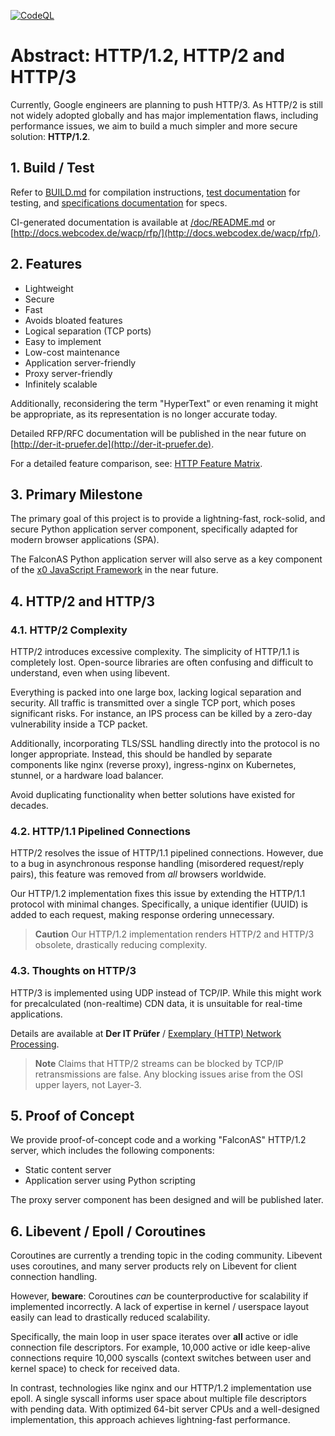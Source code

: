 [![CodeQL](https://github.com/WEBcodeX1/http-1.2/actions/workflows/github-code-scanning/codeql/badge.svg)](https://github.com/WEBcodeX1/http-1.2/actions/workflows/github-code-scanning/codeql)
# Abstract: HTTP/1.2, HTTP/2 and HTTP/3

Currently, Google engineers are planning to push HTTP/3. As HTTP/2 is still
not widely adopted globally and has major implementation flaws, including
performance issues, we aim to build a much simpler and more secure solution:
**HTTP/1.2**.

## 1. Build / Test

Refer to [BUILD.md](BUILD.md) for compilation instructions, [test documentation](/test/README.md)
for testing, and [specifications documentation](/specs/md/README.md) for specs.

CI-generated documentation is available at [/doc/README.md](/doc/README.md) or
[http://docs.webcodex.de/wacp/rfp/](http://docs.webcodex.de/wacp/rfp/).

## 2. Features

- Lightweight
- Secure
- Fast
- Avoids bloated features
- Logical separation (TCP ports)
- Easy to implement
- Low-cost maintenance
- Application server-friendly
- Proxy server-friendly
- Infinitely scalable

Additionally, reconsidering the term "HyperText" or even renaming it might be
appropriate, as its representation is no longer accurate today.

Detailed RFP/RFC documentation will be published in the near future on
[http://der-it-pruefer.de](http://der-it-pruefer.de).

For a detailed feature comparison, see: [HTTP Feature Matrix](FEATURE-MATRIX.md).

## 3. Primary Milestone

The primary goal of this project is to provide a lightning-fast, rock-solid, and secure
Python application server component, specifically adapted for modern browser applications (SPA).

The FalconAS Python application server will also serve as a key component of the
[x0 JavaScript Framework](https://github.com/WEBcodeX1/x0) in the near future.

## 4. HTTP/2 and HTTP/3

### 4.1. HTTP/2 Complexity

HTTP/2 introduces excessive complexity. The simplicity of HTTP/1.1 is completely
lost. Open-source libraries are often confusing and difficult to understand, even
when using libevent.

Everything is packed into one large box, lacking logical separation and security.
All traffic is transmitted over a single TCP port, which poses significant risks.
For instance, an IPS process can be killed by a zero-day vulnerability inside a
TCP packet.

Additionally, incorporating TLS/SSL handling directly into the protocol is no
longer appropriate. Instead, this should be handled by separate components like
nginx (reverse proxy), ingress-nginx on Kubernetes, stunnel, or a hardware
load balancer.

Avoid duplicating functionality when better solutions have existed for decades.

### 4.2. HTTP/1.1 Pipelined Connections

HTTP/2 resolves the issue of HTTP/1.1 pipelined connections. However, due to a
bug in asynchronous response handling (misordered request/reply pairs), this feature
was removed from *all* browsers worldwide.

Our HTTP/1.2 implementation fixes this issue by extending the HTTP/1.1 protocol with minimal
changes. Specifically, a unique identifier (UUID) is added to each request, making response
ordering unnecessary.

> **Caution**
> Our HTTP/1.2 implementation renders HTTP/2 and HTTP/3 obsolete, drastically
> reducing complexity.

### 4.3. Thoughts on HTTP/3

HTTP/3 is implemented using UDP instead of TCP/IP. While this might work for precalculated
(non-realtime) CDN data, it is unsuitable for real-time applications.

Details are available at **Der IT Prüfer** / [Exemplary (HTTP) Network Processing](http://der-it-pruefer.de/).

> **Note**
> Claims that HTTP/2 streams can be blocked by TCP/IP retransmissions are false. Any
> blocking issues arise from the OSI upper layers, not Layer-3.

## 5. Proof of Concept

We provide proof-of-concept code and a working "FalconAS" HTTP/1.2 server, which
includes the following components:

- Static content server
- Application server using Python scripting

The proxy server component has been designed and will be published later.

## 6. Libevent / Epoll / Coroutines

Coroutines are currently a trending topic in the coding community. Libevent uses
coroutines, and many server products rely on Libevent for client connection handling.

However, **beware**: Coroutines *can* be counterproductive for scalability if 
implemented incorrectly. A lack of expertise in kernel / userspace layout easily 
can lead to drastically reduced scalability.

Specifically, the main loop in user space iterates over **all** active or idle
connection file descriptors. For example, 10,000 active or idle keep-alive
connections require 10,000 syscalls (context switches between user and kernel
space) to check for received data.

In contrast, technologies like nginx and our HTTP/1.2 implementation use epoll.
A single syscall informs user space about multiple file descriptors with pending
data. With optimized 64-bit server CPUs and a well-designed implementation, this
approach achieves lightning-fast performance.
